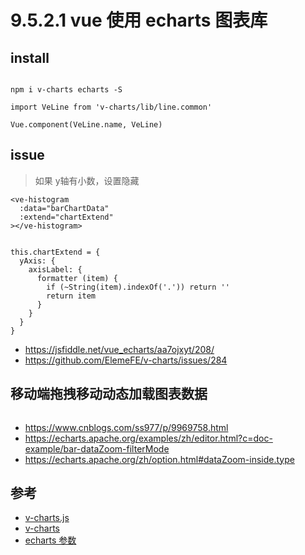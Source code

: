 # 9.5.2.1 vue 使用 echarts 图表库


## install

```

npm i v-charts echarts -S

import VeLine from 'v-charts/lib/line.common'

Vue.component(VeLine.name, VeLine)
```

## issue

>如果 y轴有小数，设置隐藏

```
<ve-histogram
  :data="barChartData"
  :extend="chartExtend"
></ve-histogram>


this.chartExtend = {
  yAxis: {
    axisLabel: {
      formatter (item) {
        if (~String(item).indexOf('.')) return ''
        return item
      }
    }
  }
}
```
- https://jsfiddle.net/vue_echarts/aa7ojxyt/208/
- https://github.com/ElemeFE/v-charts/issues/284

## 移动端拖拽移动动态加载图表数据

```

```
- https://www.cnblogs.com/ss977/p/9969758.html
- https://echarts.apache.org/examples/zh/editor.html?c=doc-example/bar-dataZoom-filterMode
- https://echarts.apache.org/zh/option.html#dataZoom-inside.type

## 参考
- [v-charts.js](https://v-charts.js.org/#/)
- [v-charts](https://github.com/ElemeFE/v-charts)
- [echarts 参数](https://github.com/fairyly/html-demo/blob/gh-pages/%E7%99%BE%E5%BA%A6%20echarts.md)
